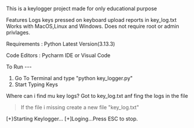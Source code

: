 This is a keylogger project made for only educational purpose

Features
Logs keys pressed on keyboard
upload reports in key_log.txt
Works with MacOS,Linux and Windows.
Does not require root or admin privlages.

Requirements :
Python Latest Version(3.13.3)

Code Editors :
Pycharm IDE or Visual Code

To Run ---
1. Go To Terminal and type "python key_logger.py"
2. Start Typing Keys

Where can i find mu key logs?
Got to key_log.txt anf fing the logs in the file
>If the file i missing create a new file "key_log.txt"

[+}Starting Keylogger...
[+]Loging...Press ESC to stop.
